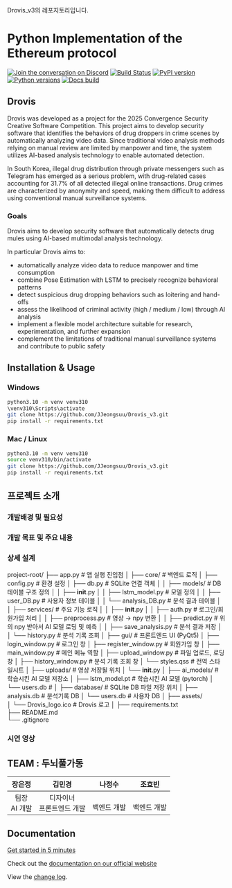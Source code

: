Drovis_v3의 레포지토리입니다.

# Python Implementation of the Ethereum protocol

[![Join the conversation on Discord](https://img.shields.io/discord/809793915578089484?color=blue&label=chat&logo=discord&logoColor=white)](https://discord.gg/GHryRvPB84)
[![Build Status](https://circleci.com/gh/ethereum/py-evm.svg?style=shield)](https://circleci.com/gh/ethereum/py-evm)
[![PyPI version](https://badge.fury.io/py/py-evm.svg)](https://badge.fury.io/py/py-evm)
[![Python versions](https://img.shields.io/pypi/pyversions/py-evm.svg)](https://pypi.python.org/pypi/py-evm)
[![Docs build](https://readthedocs.org/projects/py-evm/badge/?version=latest)](https://py-evm.readthedocs.io/en/latest/?badge=latest)

## Drovis

Drovis was developed as a project for the 2025 Convergence Security Creative Software Competition.
This project aims to develop security software that identifies the behaviors of drug droppers in crime scenes by automatically analyzing video data.
Since traditional video analysis methods relying on manual review are limited by manpower and time, the system utilizes AI-based analysis technology to enable automated detection.

In South Korea, illegal drug distribution through private messengers such as Telegram has emerged as a serious problem, with drug-related cases accounting for 31.7% of all detected illegal online transactions.
Drug crimes are characterized by anonymity and speed, making them difficult to address using conventional manual surveillance systems.

### Goals

Drovis aims to develop security software that automatically detects drug mules using AI-based multimodal analysis technology.

In particular Drovis aims to:

- automatically analyze video data to reduce manpower and time consumption
- combine Pose Estimation with LSTM to precisely recognize behavioral patterns
- detect suspicious drug dropping behaviors such as loitering and hand-offs
- assess the likelihood of criminal activity (high / medium / low) through AI analysis
- implement a flexible model architecture suitable for research, experimentation, and further expansion
- complement the limitations of traditional manual surveillance systems and contribute to public safety


## Installation & Usage

### Windows 
```sh
python3.10 -m venv venv310
\venv310\Scripts\activate
git clone https://github.com/JJeongsuu/Drovis_v3.git
pip install -r requirements.txt
```

### Mac / Linux
```sh
python3.10 -m venv venv310
source venv310/bin/activate
git clone https://github.com/JJeongsuu/Drovis_v3.git
pip install -r requirements.txt
```

## 프로젝트 소개

### 개발배경 및 필요성

### 개발 목표 및 주요 내용

### 상세 설계
project-root/
├── app.py                        # 앱 실행 진입점 
│
├── core/                         # 백엔드 로직
│   ├── config.py                 # 환경 설정
│   ├── db.py                     # SQLite 연결 객체
│
│   ├── models/                   # DB 테이블 구조 정의
│   │   ├── __init__.py
│   │   ├── lstm_model.py         # 모델 정의
│   │   ├── user_DB.py            # 사용자 정보 테이블
│   │   └── analysis_DB.py        # 분석 결과 테이블
│
│   ├── services/                 # 주요 기능 로직
│   │   ├── __init__.py
│   │   ├── auth.py               # 로그인/회원가입 처리
│   │   ├── preprocess.py         # 영상 → npy 변환 
│   │   ├── predict.py            # 위의 npy 받아서 AI 모델 로딩 및 예측
│   │   ├── save_analysis.py      # 분석 결과 저장
│   │   └── history.py            # 분석 기록 조회
│
├── gui/                          # 프론트엔드 UI (PyQt5)
│   ├── login_window.py           # 로그인 창
│   ├── register_window.py        # 회원가입 창
│   ├── main_window.py            # 메인 메뉴 역할
│   ├── upload_window.py          # 파일 업로드, 로딩창
│   ├── history_window.py         # 분석 기록 조회 창
│   └── styles.qss                # 전역 스타일시트 
│
├── uploads/                      # 영상 저장될 위치
│   └── __init__.py
│
├── ai_models/                    # 학습시킨 AI 모델 저장소
│   ├── lstm_model.pt             # 학습시킨 AI 모델 (pytorch)
│   └── users.db                  # 
│
├── database/                     # SQLite DB 파일 저장 위치
│   ├── analysis.db               # 분석기록 DB
│   └── users.db                  # 사용자 DB
│
├── assets/                       
│   └── Drovis_logo.ico           # Drovis 로고
│
├── requirements.txt              
├── README.md                     
└── .gitignore                    


### 시연 영상


## TEAM : 두뇌풀가동

| 장은정 | 김민경 | 나정수 | 조효빈 | 
|:-------:|:-------:|:-------:|:-------:|
| 팀장 <br/> AI 개발 | 디자이너 <br/> 프론트엔드 개발 |<br/> 백엔드 개발 | <br/> 백엔드 개발 |

## Documentation

[Get started in 5 minutes](https://py-evm.readthedocs.io/en/latest/guides/building_an_app_that_uses_pyevm.html)

Check out the [documentation on our official website](https://py-evm.readthedocs.io/en/latest/)

View the [change log](https://py-evm.readthedocs.io/en/latest/release_notes.html).
